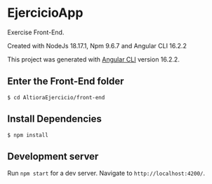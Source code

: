 # EjercicioApp
Exercise Front-End.

Created with NodeJs 18.17.1, Npm 9.6.7 and Angular CLI 16.2.2

This project was generated with [Angular CLI](https://github.com/angular/angular-cli) version 16.2.2.

## Enter the Front-End folder
`$ cd AltioraEjercicio/front-end `

## Install Dependencies
`$ npm install`

## Development server
Run `npm start` for a dev server. Navigate to `http://localhost:4200/`.